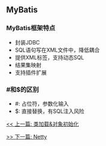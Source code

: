 ## MyBatis

### MyBatis框架特点

* 封装JDBC
* SQL语句写在XML文件中，降低耦合
* 提供XML标签，支持动态SQL
* 结果集映射
* 支持插件扩展

### #和$的区别

* #: 占位符，参数化输入
* $: 直接替换，有SQL注入风险


[<< 上一篇: 类加载&对象初始化](6-JVM/类加载&对象初始化.md)

[>> 下一篇: Netty](7-开源框架/Netty.md)
